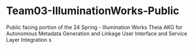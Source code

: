 # Team03-IlluminationWorks-Public
Public facing portion of the 24 Spring - Illumination Works Theia AKG for Autonomous Metadata Generation and Linkage User Interface and Service Layer Integration
s